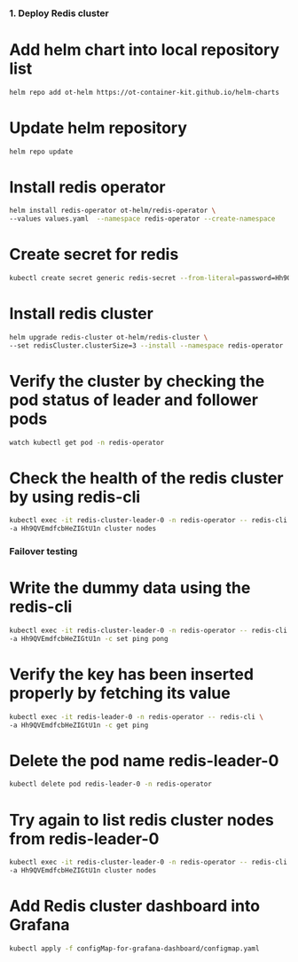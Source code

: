### 1. Deploy Redis cluster

# Add helm chart into local repository list
```bash
helm repo add ot-helm https://ot-container-kit.github.io/helm-charts
```

# Update helm repository
```bash
helm repo update
```

# Install redis operator
```bash
helm install redis-operator ot-helm/redis-operator \
--values values.yaml  --namespace redis-operator --create-namespace
```

# Create secret for redis
```bash
kubectl create secret generic redis-secret --from-literal=password=Hh9QVEmdfcbHeZIGtU1n -n redis-operator
```

# Install redis cluster
```bash
helm upgrade redis-cluster ot-helm/redis-cluster \
--set redisCluster.clusterSize=3 --install --namespace redis-operator
```

# Verify the cluster by checking the pod status of leader and follower pods
```bash
watch kubectl get pod -n redis-operator
```

# Check the health of the redis cluster by using redis-cli
```bash
kubectl exec -it redis-cluster-leader-0 -n redis-operator -- redis-cli \
-a Hh9QVEmdfcbHeZIGtU1n cluster nodes
```

### Failover testing

# Write the dummy data using the redis-cli
```bash
kubectl exec -it redis-cluster-leader-0 -n redis-operator -- redis-cli \
-a Hh9QVEmdfcbHeZIGtU1n -c set ping pong
```

# Verify the key has been inserted properly by fetching its value
```bash
kubectl exec -it redis-leader-0 -n redis-operator -- redis-cli \
-a Hh9QVEmdfcbHeZIGtU1n -c get ping
```

# Delete the pod name redis-leader-0
```bash
kubectl delete pod redis-leader-0 -n redis-operator
```

# Try again to list redis cluster nodes from redis-leader-0
```bash
kubectl exec -it redis-cluster-leader-0 -n redis-operator -- redis-cli \
-a Hh9QVEmdfcbHeZIGtU1n cluster nodes
```

# Add Redis cluster dashboard into Grafana
```bash
kubectl apply -f configMap-for-grafana-dashboard/configmap.yaml
```
